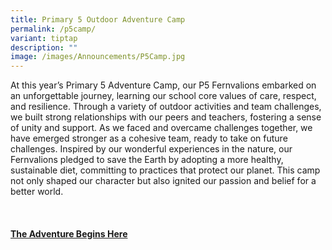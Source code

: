 ```yaml
---
title: Primary 5 Outdoor Adventure Camp
permalink: /p5camp/
variant: tiptap
description: ""
image: /images/Announcements/P5Camp.jpg
---
```

<p>At this year’s Primary 5 Adventure Camp, our P5 Fernvalions embarked on
an unforgettable journey, learning our school core values of care, respect,
and resilience. Through a variety of outdoor activities and team challenges,
we built strong relationships with our peers and teachers, fostering a
sense of unity and support. As we faced and overcame challenges together,
we have emerged stronger as a cohesive team, ready to take on future challenges.
Inspired by our wonderful experiences in the nature, our Fernvalions pledged
to save the Earth by adopting a more healthy, sustainable diet, committing
to practices that protect our planet. This camp not only shaped our character
but also ignited our passion and belief for a better world.</p>
<p>&nbsp;</p>
<h4><a href="https://www.youtube.com/watch?v=dWj92WdAcIw" rel="noopener nofollow" target="_blank">The Adventure Begins Here</a></h4>
<p></p>